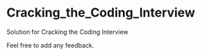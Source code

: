 # Cracking_the_Coding_Interview
Solution for Cracking the Coding Interview 

Feel free to add any feedback.